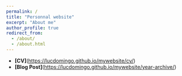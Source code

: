 ```yaml
---
permalink: /
title: "Personnal website"
excerpt: "About me"
author_profile: true
redirect_from: 
  - /about/
  - /about.html
---
```


- **[CV]**(https://lucdomingo.github.io/mywebsite/cv/)
- **[Blog Post]**(https://lucdomingo.github.io/mywebsite/year-archive/)
